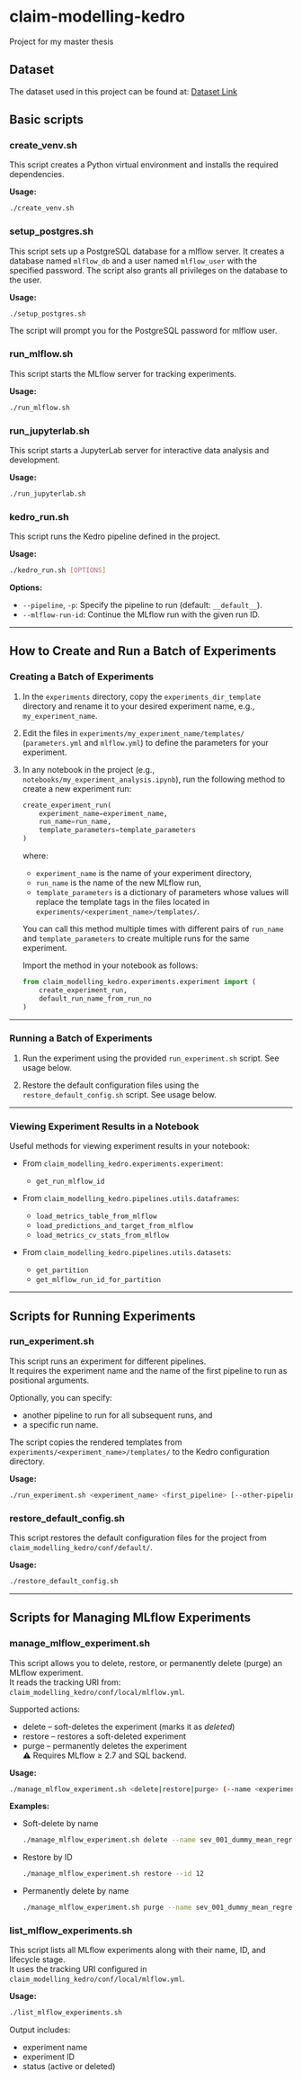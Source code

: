 # claim-modelling-kedro

Project for my master thesis

## Dataset

The dataset used in this project can be found at:
[Dataset Link](https://students.mimuw.edu.pl/~kp385996/ai-insurance/data.zip)

## Basic scripts

### create_venv.sh

This script creates a Python virtual environment and installs the required dependencies.

**Usage:**
```sh
./create_venv.sh
```

### setup_postgres.sh

This script sets up a PostgreSQL database for a mlflow server. It creates a database named `mlflow_db` and a user named `mlflow_user` with the specified password. The script also grants all privileges on the database to the user.

**Usage:**
```sh
./setup_postgres.sh
```
The script will prompt you for the PostgreSQL password for mlflow user.

### run_mlflow.sh

This script starts the MLflow server for tracking experiments.

**Usage:**
```sh
./run_mlflow.sh
```

### run_jupyterlab.sh

This script starts a JupyterLab server for interactive data analysis and development.

**Usage:**
```sh
./run_jupyterlab.sh
```

### kedro_run.sh

This script runs the Kedro pipeline defined in the project.

**Usage:**
```sh
./kedro_run.sh [OPTIONS]
```

**Options:**
- `--pipeline`, `-p`: Specify the pipeline to run (default: `__default__`).
- `--mlflow-run-id`: Continue the MLflow run with the given run ID.

---

## How to Create and Run a Batch of Experiments

### Creating a Batch of Experiments

1. In the `experiments` directory, copy the `experiments_dir_template` directory and rename it to your desired experiment name, e.g., `my_experiment_name`.

2. Edit the files in `experiments/my_experiment_name/templates/` (`parameters.yml` and `mlflow.yml`) to define the parameters for your experiment.

3. In any notebook in the project (e.g., `notebooks/my_experiment_analysis.ipynb`), run the following method to create a new experiment run:

    ```python
    create_experiment_run(
        experiment_name=experiment_name,
        run_name=run_name,
        template_parameters=template_parameters
    )
    ```

    where:
   - `experiment_name` is the name of your experiment directory,
   - `run_name` is the name of the new MLflow run,
   - `template_parameters` is a dictionary of parameters whose values will replace the template tags in the files located in `experiments/<experiment_name>/templates/`.

    You can call this method multiple times with different pairs of `run_name` and `template_parameters` to create multiple runs for the same experiment.

    Import the method in your notebook as follows:

    ```python
    from claim_modelling_kedro.experiments.experiment import (
        create_experiment_run,
        default_run_name_from_run_no
    )
    ```

---

### Running a Batch of Experiments

1. Run the experiment using the provided `run_experiment.sh` script. See usage below.

2. Restore the default configuration files using the `restore_default_config.sh` script. See usage below.

---

### Viewing Experiment Results in a Notebook

Useful methods for viewing experiment results in your notebook:

- From `claim_modelling_kedro.experiments.experiment`:
  - `get_run_mlflow_id`

- From `claim_modelling_kedro.pipelines.utils.dataframes`:
  - `load_metrics_table_from_mlflow`
  - `load_predictions_and_target_from_mlflow`
  - `load_metrics_cv_stats_from_mlflow`

- From `claim_modelling_kedro.pipelines.utils.datasets`:
  - `get_partition`
  - `get_mlflow_run_id_for_partition`

---

## Scripts for Running Experiments

### run_experiment.sh

This script runs an experiment for different pipelines.  
It requires the experiment name and the name of the first pipeline to run as positional arguments.

Optionally, you can specify:
- another pipeline to run for all subsequent runs, and
- a specific run name.

The script copies the rendered templates from `experiments/<experiment_name>/templates/` to the Kedro configuration directory.

**Usage:**
```sh
./run_experiment.sh <experiment_name> <first_pipeline> [--other-pipeline <other_pipeline>] [--run-name <run_name>]
```

### restore_default_config.sh

This script restores the default configuration files for the project from `claim_modelling_kedro/conf/default/`.

**Usage:**
```sh
./restore_default_config.sh
```

---

## Scripts for Managing MLflow Experiments

### manage_mlflow_experiment.sh

This script allows you to delete, restore, or permanently delete (purge) an MLflow experiment.  
It reads the tracking URI from: `claim_modelling_kedro/conf/local/mlflow.yml`.

Supported actions:
- delete  – soft-deletes the experiment (marks it as *deleted*)
- restore – restores a soft-deleted experiment
- purge   – permanently deletes the experiment  
  ⚠️ Requires MLflow ≥ 2.7 and SQL backend.

**Usage:**
```sh
./manage_mlflow_experiment.sh <delete|restore|purge> (--name <experiment_name> | --id <experiment_id>)
```

**Examples:**
- Soft-delete by name
    ```sh
    ./manage_mlflow_experiment.sh delete --name sev_001_dummy_mean_regressor
    ```
- Restore by ID
    ```sh
    ./manage_mlflow_experiment.sh restore --id 12
    ```
- Permanently delete by name
    ```sh
    ./manage_mlflow_experiment.sh purge --name sev_001_dummy_mean_regressor
    ```

### list_mlflow_experiments.sh

This script lists all MLflow experiments along with their name, ID, and lifecycle stage.  
It uses the tracking URI configured in `claim_modelling_kedro/conf/local/mlflow.yml`.

**Usage:**
```sh
./list_mlflow_experiments.sh
```

Output includes:
- experiment name
- experiment ID
- status (active or deleted)
